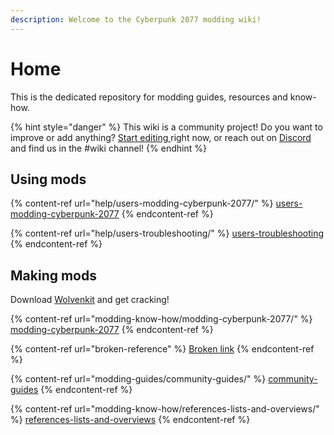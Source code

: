 ```yaml
---
description: Welcome to the Cyberpunk 2077 modding wiki!
---
```


# Home

This is the dedicated repository for modding guides, resources and know-how.&#x20;

{% hint style="danger" %}
This wiki is a community project! Do you want to improve or add anything? [Start editing ](https://app.gitbook.com/)right now, or reach out on [Discord](https://discord.gg/redmodding) and find us in the #wiki channel!
{% endhint %}

## Using mods

{% content-ref url="help/users-modding-cyberpunk-2077/" %}
[users-modding-cyberpunk-2077](help/users-modding-cyberpunk-2077/)
{% endcontent-ref %}

{% content-ref url="help/users-troubleshooting/" %}
[users-troubleshooting](help/users-troubleshooting/)
{% endcontent-ref %}

## Making mods

Download [Wolvenkit](https://github.com/WolvenKit/WolvenKit/releases) and get cracking!

{% content-ref url="modding-know-how/modding-cyberpunk-2077/" %}
[modding-cyberpunk-2077](modding-know-how/modding-cyberpunk-2077/)
{% endcontent-ref %}

{% content-ref url="broken-reference" %}
[Broken link](broken-reference)
{% endcontent-ref %}

{% content-ref url="modding-guides/community-guides/" %}
[community-guides](modding-guides/community-guides/)
{% endcontent-ref %}

{% content-ref url="modding-know-how/references-lists-and-overviews/" %}
[references-lists-and-overviews](modding-know-how/references-lists-and-overviews/)
{% endcontent-ref %}
